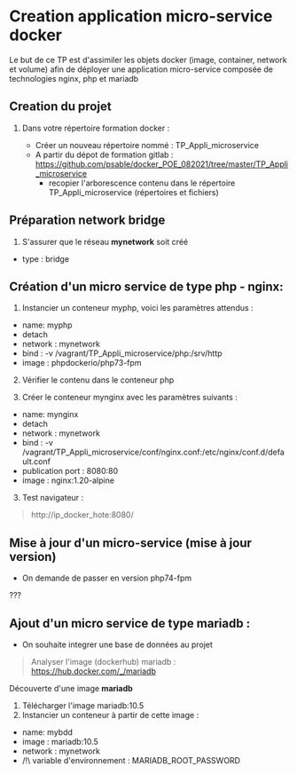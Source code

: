 # Creation application micro-service docker

Le but de ce TP est d'assimiler les objets docker (image, container, network et volume) afin de déployer une application micro-service composée de technologies nginx, php et mariadb

## Creation du projet

1) Dans votre répertoire formation docker :

    - Créer un nouveau répertoire nommé : TP_Appli_microservice
    - A partir du dépot de formation gitlab : https://github.com/psable/docker_POE_082021/tree/master/TP_Appli_microservice
        - recopier l'arborescence contenu dans le répertoire TP_Appli_microservice (répertoires et fichiers)

## Préparation network bridge

1) S'assurer que le réseau **mynetwork** soit créé
  - type : bridge


## Création d'un micro service de type php - nginx:

1) Instancier un conteneur myphp, voici les paramètres attendus :

  - name: myphp
  - detach
  - network : mynetwork
  - bind :
      -v /vagrant/TP_Appli_microservice/php:/srv/http
  - image : phpdockerio/php73-fpm

2) Vérifier le contenu dans le conteneur php

3) Créer le conteneur mynginx avec les paramètres suivants :

  - name: mynginx
  - detach
  - network : mynetwork
  - bind :
      -v /vagrant/TP_Appli_microservice/conf/nginx.conf:/etc/nginx/conf.d/default.conf
  - publication port : 8080:80
  - image : nginx:1.20-alpine

3) Test navigateur :

> http://ip_docker_hote:8080/

## Mise à jour d'un micro-service (mise à jour version)

- On demande de passer en version php74-fpm

???


## Ajout d'un micro service de type mariadb :

 - On souhaite integrer une base de données au projet

 > Analyser l'image (dockerhub) mariadb : https://hub.docker.com/_/mariadb

Découverte d'une image **mariadb**
1. Télécharger l'image mariadb:10.5
2. Instancier un conteneur à partir de cette image :
  - name: mybdd
  - image : mariadb:10.5
  - network : mynetwork
  - /!\ variable d'environnement : MARIADB_ROOT_PASSWORD

